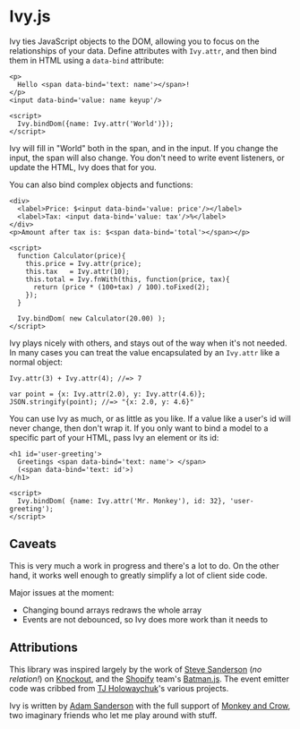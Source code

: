 Ivy.js
======
Ivy ties JavaScript objects to the DOM, allowing you to focus on the relationships of your data.
Define attributes with `Ivy.attr`, and then bind them in HTML using a `data-bind` attribute:

    <p>
      Hello <span data-bind='text: name'></span>!
    </p>
    <input data-bind='value: name keyup'/>
    
    <script>
      Ivy.bindDom({name: Ivy.attr('World')});
    </script>

Ivy will fill in "World" both in the span, and in the input.  If you change the input, the span
will also change.  You don't need to write event listeners, or update the HTML, Ivy does that for
you.

You can also bind complex objects and functions:

    <div>
      <label>Price: $<input data-bind='value: price'/></label>
      <label>Tax: <input data-bind='value: tax'/>%</label>
    </div>
    <p>Amount after tax is: $<span data-bind='total'></span></p>
    
    <script>
      function Calculator(price){
        this.price = Ivy.attr(price);
        this.tax   = Ivy.attr(10);
        this.total = Ivy.fnWith(this, function(price, tax){
          return (price * (100+tax) / 100).toFixed(2);
        });
      }
      
      Ivy.bindDom( new Calculator(20.00) );
    </script>

Ivy plays nicely with others, and stays out of the way when it's not needed.
In many cases you can treat the value encapsulated by an `Ivy.attr` like a normal object:

    Ivy.attr(3) + Ivy.attr(4); //=> 7
    
    var point = {x: Ivy.attr(2.0), y: Ivy.attr(4.6)};
    JSON.stringify(point); //=> "{x: 2.0, y: 4.6}"

You can use Ivy as much, or as little as you like.
If a value like a user's id will never change, then don't wrap it.  If you only want to bind
a model to a specific part of your HTML, pass Ivy an element or its id:

    <h1 id='user-greeting'>
      Greetings <span data-bind='text: name'> </span> 
      (<span data-bind='text: id'>)
    </h1>

    <script>
      Ivy.bindDom( {name: Ivy.attr('Mr. Monkey'), id: 32}, 'user-greeting');
    </script>

Caveats
-------
This is very much a work in progress and there's a lot to do.  On the other 
hand, it works well enough to greatly simplify a lot of client side code.

Major issues at the moment:

* Changing bound arrays redraws the whole array
* Events are not debounced, so Ivy does more work than it needs to

Attributions
------------
This library was inspired largely by the work of [Steve Sanderson](https://github.com/SteveSanderson) (_no relation!_)
on [Knockout](https://github.com/SteveSanderson/knockout), and the [Shopify](https://github.com/Shopify) 
team's [Batman.js](https://github.com/Shopify/batman).  The event emitter code was cribbed from
[TJ Holowaychuk](https://github.com/visionmedia)'s various projects.

Ivy is written by [Adam Sanderson](https://github.com/adamsanderson) with the full support of 
[Monkey and Crow](http://monkeyandcrow.com), two imaginary friends who let me play around with stuff.